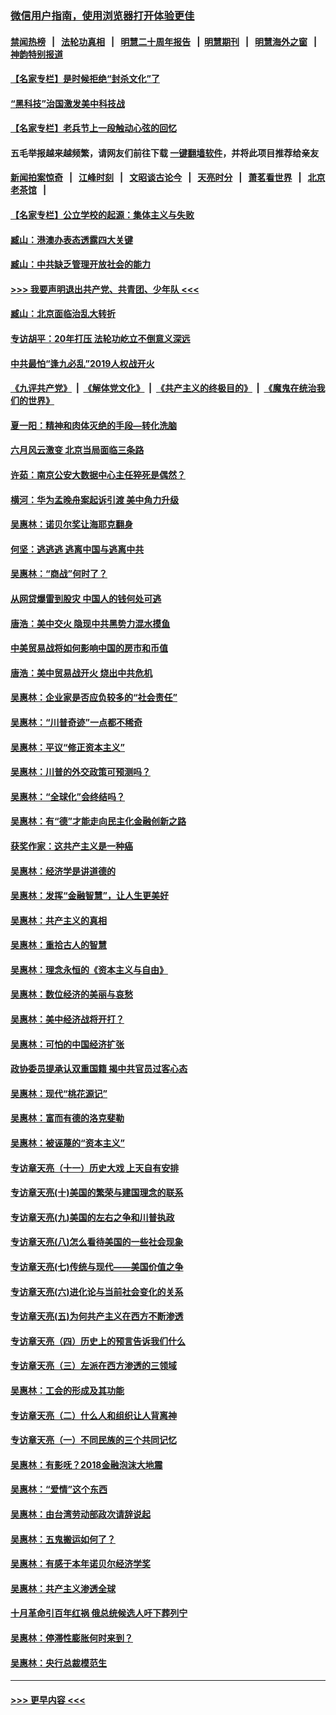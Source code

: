 ### [微信用户指南，使用浏览器打开体验更佳](https://github.com/gfw-breaker/banned-news1/blob/master/indexes/wechat-guide.md?t=0)
#### [禁闻热榜](热点新闻.md?t=0)  &nbsp;&nbsp;|&nbsp;&nbsp; [法轮功真相](https://github.com/gfw-breaker/truth/blob/master/README.md?t=0) &nbsp;&nbsp;|&nbsp;&nbsp; [明慧二十周年报告](https://github.com/gfw-breaker/mh-reports/blob/master/README.md?t=0) &nbsp;&nbsp;|&nbsp;&nbsp;[明慧期刊](https://github.com/gfw-breaker/mh-qikan) &nbsp;&nbsp;|&nbsp;&nbsp; [明慧海外之窗](https://github.com/gfw-breaker/mh-news/blob/master/README.md?t=0) &nbsp;&nbsp;|&nbsp;&nbsp; [神韵特别报道](https://github.com/gfw-breaker/mh-news/blob/master/shenyun.md?t=0)
#### [【名家专栏】是时候拒绝“封杀文化”了](../pages/nsc423/n11814093.md?t=02171844) 
#### [“黑科技”治国激发美中科技战](../pages/nsc423/n11638056.md?t=02171844) 
#### [【名家专栏】老兵节上一段触动心弦的回忆](../pages/nsc423/n11646016.md?t=02171844) 
#### 五毛举报越来越频繁，请网友们前往下载 [一键翻墙软件](https://github.com/gfw-breaker/ssr-accounts)，并将此项目推荐给亲友
#### [新闻拍案惊奇](https://github.com/gfw-breaker/banned-news1/blob/master/pages/link4.md) &nbsp;&nbsp;|&nbsp;&nbsp; [江峰时刻](https://github.com/gfw-breaker/banned-news1/blob/master/pages/link4.md) &nbsp;&nbsp;|&nbsp;&nbsp; [文昭谈古论今](https://github.com/gfw-breaker/banned-news1/blob/master/pages/link4.md) &nbsp;&nbsp;|&nbsp;&nbsp; [天亮时分](https://github.com/gfw-breaker/banned-news1/blob/master/pages/link4.md) &nbsp;&nbsp;|&nbsp;&nbsp; [萧茗看世界](https://github.com/gfw-breaker/banned-news1/blob/master/pages/link4.md) &nbsp;&nbsp;|&nbsp;&nbsp; [北京老茶馆](https://github.com/gfw-breaker/banned-news1/blob/master/pages/link4.md) &nbsp;&nbsp;|&nbsp;&nbsp; 
#### [【名家专栏】公立学校的起源：集体主义与失败](../pages/nsc423/n11601833.md?t=02171844) 
#### [臧山：港澳办表态透露四大关键](../pages/nsc423/n11421628.md?t=02171844) 
#### [臧山：中共缺乏管理开放社会的能力](../pages/nsc423/n11407457.md?t=02171844) 
#### [>>> 我要声明退出共产党、共青团、少年队 <<<](https://github.com/begood0513/goodnews/blob/master/quit/letter.md) 
#### [臧山：北京面临治乱大转折](../pages/nsc423/n11406895.md?t=02171844) 
#### [专访胡平：20年打压 法轮功屹立不倒意义深远](../pages/nsc423/n11398800.md?t=02171844) 
#### [中共最怕“逢九必乱”2019人权战开火](../pages/nsc423/n11385248.md?t=02171844) 
#### [《九评共产党》](https://github.com/begood0513/9ping.md/blob/master/README.md) &nbsp;|&nbsp; [《解体党文化》](../../../../jtdwh.md/blob/master/README.md)  &nbsp;|&nbsp; [《共产主义的终极目的》](../../../../gczydzjmd.md/blob/master/README.md) &nbsp;|&nbsp; [《魔鬼在统治我们的世界》](../../../../mgztzwmdsj.md/blob/master/README.md) 
#### [夏一阳：精神和肉体灭绝的手段—转化洗脑](../pages/nsc423/n11368250.md?t=02171844) 
#### [六月风云激变 北京当局面临三条路](../pages/nsc423/n11313668.md?t=02171844) 
#### [许茹：南京公安大数据中心主任猝死是偶然？](../pages/nsc423/n11064744.md?t=02171844) 
#### [横河：华为孟晚舟案起诉引渡 美中角力升级](../pages/nsc423/n11027230.md?t=02171844) 
#### [吴惠林：诺贝尔奖让海耶克翻身](../pages/nsc423/n10890049.md?t=02171844) 
#### [何坚：逃逃逃 逃离中国与逃离中共](../pages/nsc423/n10592891.md?t=02171844) 
#### [吴惠林：“商战”何时了？](../pages/nsc423/n10573558.md?t=02171844) 
#### [从网贷爆雷到股灾 中国人的钱何处可逃](../pages/nsc423/n10572800.md?t=02171844) 
#### [唐浩：美中交火 隐现中共黑势力混水摸鱼](../pages/nsc423/n10544040.md?t=02171844) 
#### [中美贸易战将如何影响中国的房市和币值](../pages/nsc423/n10543697.md?t=02171844) 
#### [唐浩：美中贸易战开火 烧出中共危机](../pages/nsc423/n10540126.md?t=02171844) 
#### [吴惠林：企业家是否应负较多的“社会责任”](../pages/nsc423/n10535022.md?t=02171844) 
#### [吴惠林：“川普奇迹”一点都不稀奇](../pages/nsc423/n10512808.md?t=02171844) 
#### [吴惠林：平议“修正资本主义”](../pages/nsc423/n10495724.md?t=02171844) 
#### [吴惠林：川普的外交政策可预测吗？](../pages/nsc423/n10462387.md?t=02171844) 
#### [吴惠林：“全球化”会终结吗？](../pages/nsc423/n10452838.md?t=02171844) 
#### [吴惠林：有“德”才能走向民主化金融创新之路](../pages/nsc423/n10432292.md?t=02171844) 
#### [获奖作家：这共产主义是一种癌](../pages/nsc423/n10431541.md?t=02171844) 
#### [吴惠林：经济学是讲道德的](../pages/nsc423/n10398014.md?t=02171844) 
#### [吴惠林：发挥“金融智慧”，让人生更美好](../pages/nsc423/n10375019.md?t=02171844) 
#### [吴惠林：共产主义的真相](../pages/nsc423/n10351394.md?t=02171844) 
#### [吴惠林：重拾古人的智慧](../pages/nsc423/n10337691.md?t=02171844) 
#### [吴惠林：理念永恒的《资本主义与自由》](../pages/nsc423/n10316274.md?t=02171844) 
#### [吴惠林：数位经济的美丽与哀愁](../pages/nsc423/n10292946.md?t=02171844) 
#### [吴惠林：美中经济战将开打？](../pages/nsc423/n10258825.md?t=02171844) 
#### [吴惠林：可怕的中国经济扩张](../pages/nsc423/n10219147.md?t=02171844) 
#### [政协委员提承认双重国籍 揭中共官员过客心态](../pages/nsc423/n10208809.md?t=02171844) 
#### [吴惠林：现代“桃花源记”](../pages/nsc423/n10185234.md?t=02171844) 
#### [吴惠林：富而有德的洛克斐勒](../pages/nsc423/n10142264.md?t=02171844) 
#### [吴惠林：被诬蔑的“资本主义”](../pages/nsc423/n10124816.md?t=02171844) 
#### [专访章天亮（十一）历史大戏 上天自有安排](../pages/nsc423/n10094905.md?t=02171844) 
#### [专访章天亮(十)美国的繁荣与建国理念的联系](../pages/nsc423/n10094899.md?t=02171844) 
#### [专访章天亮(九)美国的左右之争和川普执政](../pages/nsc423/n10094889.md?t=02171844) 
#### [专访章天亮(八)怎么看待美国的一些社会现象](../pages/nsc423/n10094857.md?t=02171844) 
#### [专访章天亮(七)传统与现代——美国价值之争](../pages/nsc423/n10093140.md?t=02171844) 
#### [专访章天亮(六)进化论与当前社会变化的关系](../pages/nsc423/n10092036.md?t=02171844) 
#### [专访章天亮(五)为何共产主义在西方不断渗透](../pages/nsc423/n10083620.md?t=02171844) 
#### [专访章天亮（四）历史上的预言告诉我们什么](../pages/nsc423/n10083606.md?t=02171844) 
#### [专访章天亮（三）左派在西方渗透的三领域](../pages/nsc423/n10081115.md?t=02171844) 
#### [吴惠林：工会的形成及其功能](../pages/nsc423/n10080633.md?t=02171844) 
#### [专访章天亮（二）什么人和组织让人背离神](../pages/nsc423/n10076637.md?t=02171844) 
#### [专访章天亮（一）不同民族的三个共同记忆](../pages/nsc423/n10074188.md?t=02171844) 
#### [吴惠林：有影呒？2018金融泡沫大地震](../pages/nsc423/n10040534.md?t=02171844) 
#### [吴惠林：“爱情”这个东西](../pages/nsc423/n10019423.md?t=02171844) 
#### [吴惠林：由台湾劳动部政次请辞说起](../pages/nsc423/n9979679.md?t=02171844) 
#### [吴惠林：五鬼搬运如何了？](../pages/nsc423/n9925338.md?t=02171844) 
#### [吴惠林：有感于本年诺贝尔经济学奖](../pages/nsc423/n9871883.md?t=02171844) 
#### [吴惠林：共产主义渗透全球](../pages/nsc423/n9812748.md?t=02171844) 
#### [十月革命引百年红祸 俄总统候选人吁下葬列宁](../pages/nsc423/n9810182.md?t=02171844) 
#### [吴惠林：停滞性膨胀何时来到？](../pages/nsc423/n9764136.md?t=02171844) 
#### [吴惠林：央行总裁模范生](../pages/nsc423/n9728134.md?t=02171844) 

----
#### [ >>> 更早内容 <<< ](../indexes/nsc423-earlier.md)
